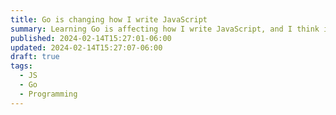 ```yaml
---
title: Go is changing how I write JavaScript
summary: Learning Go is affecting how I write JavaScript, and I think it's a good thing.
published: 2024-02-14T15:27:01-06:00
updated: 2024-02-14T15:27:07-06:00
draft: true
tags:
  - JS
  - Go
  - Programming
---
```


